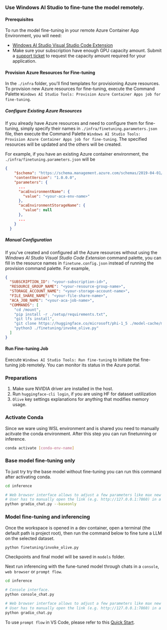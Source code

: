 ### Use Windows AI Studio to fine-tune the model remotely.
#### Prerequisites
To run the model fine-tuning in your remote Azure Container App Environment, you will need:
- [Windows AI Studio Visual Studio Code Extension](https://marketplace.visualstudio.com/items?itemName=ms-windows-ai-studio.windows-ai-studio)
- Make sure your subscription have enough GPU capacity amount. Submit a [support ticket](https://azure.microsoft.com/support/create-ticket/) to request the capacity amount required for your application.


#### Provision Azure Resources for Fine-tuning
In the `./infra` folder, you'll find templates for provisioning Azure resources. To provision new Azure resources for fine-tuning, execute the Command Palette `Windows AI Studio Tools: Provision Azure Container Apps job for fine-tuning`.

##### Configure Existing Azure Resources
If you already have Azure resources and need to configure them for fine-tuning, simply specify their names in `./infra/finetuning.parameters.json` file, then execute the Command Palette `Windows AI Studio Tools: Provision Azure Container Apps job for fine-tuning`. The specified resources will be updated and the others will be created.

For example, if you have an existing Azure container environment, the `./infra/finetuning.parameters.json` will be

```json
{
    "$schema": "https://schema.management.azure.com/schemas/2019-04-01/deploymentParameters.json#",
    "contentVersion": "1.0.0.0",
    "parameters": {
      ...
      "acaEnvironmentName": {
        "value": "<your-aca-env-name>"
      },
      "acaEnvironmentStorageName": {
        "value": null
      },
      ...
    }
  }
```

##### Manual Configuration
If you've created and configured all the Azure resources without using the *Windows AI Studio Visual Studio Code Extension* command palette, you can fill in the resource names in `finetune.config.json` instead of running the provision command palette. For example,
```json
{
  "SUBSCRIPTION_ID": "<your-subscription-id>",
  "RESOURCE_GROUP_NAME": "<your-resource-group-name>",
  "STORAGE_ACCOUNT_NAME": "<your-storage-account-name>",
  "FILE_SHARE_NAME": "<your-file-share-name>",
  "ACA_JOB_NAME": "<your-aca-job-name>",
  "COMMANDS": [
    "cd /mount",
    "pip install -r ./setup/requirements.txt",
    "git lfs install",
    "git clone https://huggingface.co/microsoft/phi-1_5 ./model-cache/microsoft/phi-1_5",
    "python3 ./finetuning/invoke_olive.py"
  ]
}
```

#### Run Fine-tuning Job
Execute `Windows AI Studio Tools: Run fine-tuning` to initiate the fine-tuning job remotely. You can monitor its status in the Azure portal.


### Preparations

1. Make sure NVIDIA driver are installed in the host. 
2. Run `huggingface-cli login`, if you are using HF for dataset ustilization
3. `Olive` key settings explanations for anything that modifies memory usage. 

### Activate Conda
Since we ware using WSL environment and is shared you need to manually acitvate the conda environment. After this step you can run finetunning or inference.

```bash
conda activate [conda-env-name] 
```

### Base model fine-tuning only
To just try try the base model without fine-tuning you can run this command after activating conda.

```bash
cd inference

# Web browser interface allows to adjust a few parameters like max new token length, temperature and so on.
# User has to manually open the link (e.g. http://127.0.0.1:7860) in a browser after gradio initiates the connections.
python gradio_chat.py --baseonly
```

### Model fine-tuning and inferencing

Once the workspace is opened in a dev container, open a terminal (the default path is project root), then run the command below to fine tune a LLM on the selected dataset.

```bash
python finetuning/invoke_olive.py 
```

Checkpoints and final model will be saved in `models` folder.

Next run inferencing with the fune-tuned model through chats in a `console`, `web browser` or `prompt flow`.

```bash
cd inference

# Console interface.
python console_chat.py

# Web browser interface allows to adjust a few parameters like max new token length, temperature and so on.
# User has to manually open the link (e.g. http://127.0.0.1:7860) in a browser after gradio initiates the connections.
python gradio_chat.py
```

To use `prompt flow` in VS Code, please refer to this [Quick Start](https://microsoft.github.io/promptflow/how-to-guides/quick-start.html).
